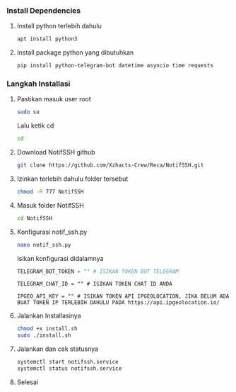 ### Install Dependencies
  1. Install python terlebih dahulu
     ```bash
     apt install python3
     ```

  2. Install package python yang dibutuhkan
     ```bash
     pip install python-telegram-bot datetime asyncio time requests
     ```

### Langkah Installasi

  1. Pastikan masuk user root
     ```bash
     sudo su
     ```
     Lalu ketik cd
     ```bash
     cd
     ```
  3. Download NotifSSH github
     ```bash
     git clone https://github.com/Xzhacts-Crew/Reca/NotifSSH.git
     ```

  4. Izinkan terlebih dahulu folder tersebut
     ```bash
     chmod -R 777 NotifSSH
     ```

  5. Masuk folder NotifSSH
     ```bash
     cd NotifSSH
     ```

  6. Konfigurasi notif_ssh.py
     ```bash
     nano notif_ssh.py
     ```

     Isikan konfigurasi didalamnya 
     ```notif_ssh.py
     TELEGRAM_BOT_TOKEN = "" # ISIKAN TOKEN BOT TELEGRAM
     ```
     ```
     TELEGRAM_CHAT_ID = "" # ISIKAN TOKEN CHAT ID ANDA
     ```
     ```
     IPGEO_API_KEY = "" # ISIKAN TOKEN API IPGEOLOCATION, JIKA BELUM ADA BUAT TOKEN IP TERLEBIH DAHULU PADA https://api.ipgeolocation.io/
     ```

  7. Jalankan Installasinya
     ```bash
     chmod +x install.sh
     sudo ./install.sh
     ```

  8. Jalankan dan cek statusnya
     ```bash
     systemctl start notifssh.service
     systemctl status notifssh.service
     ```

  9. Selesai
